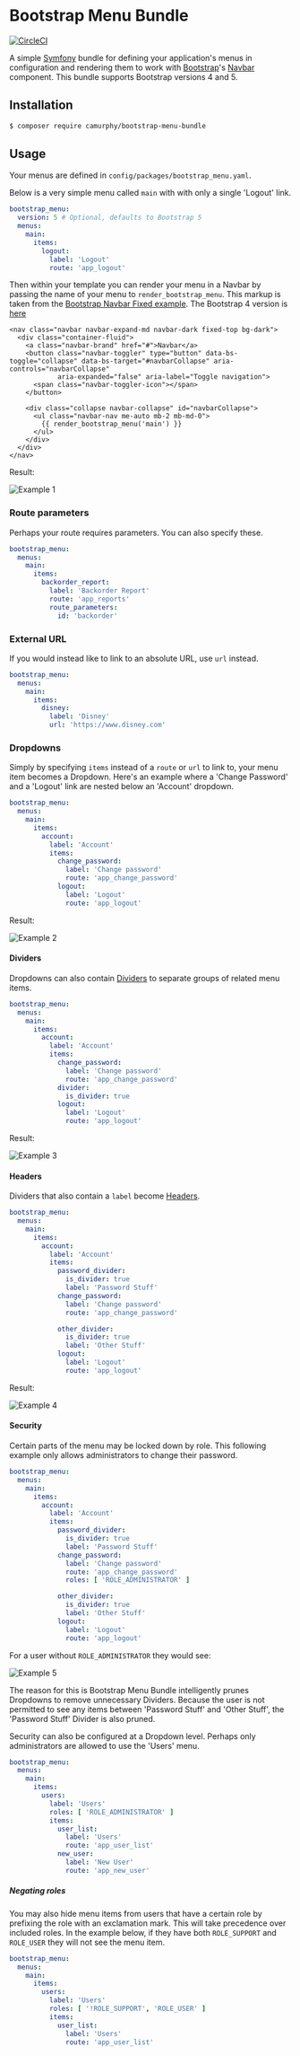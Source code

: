 Bootstrap Menu Bundle
=====================
[![CircleCI](https://dl.circleci.com/status-badge/img/circleci/34vMYXApuzs6spAruM7wQy/JcJXpZqKaYA52SDiAunsPM/tree/main.svg?style=svg&circle-token=691995787d3ce0e1396b73f77a37252166a990c2)](https://dl.circleci.com/status-badge/redirect/circleci/34vMYXApuzs6spAruM7wQy/JcJXpZqKaYA52SDiAunsPM/tree/main)

A simple [Symfony](https://symfony.com/) bundle for defining your application's menus in configuration and rendering them to work with
[Bootstrap](https://getbootstrap.com/)'s [Navbar](https://getbootstrap.com/docs/5.0/components/navbar/) component. This bundle supports
Bootstrap versions 4 and 5.

Installation
------------
```bash
$ composer require camurphy/bootstrap-menu-bundle
```

Usage
-----
Your menus are defined in `config/packages/bootstrap_menu.yaml`.

Below is a very simple menu called `main` with with only a single 'Logout' link.
```yaml
bootstrap_menu:
  version: 5 # Optional, defaults to Bootstrap 5
  menus:
    main:
      items:
        logout:
          label: 'Logout'
          route: 'app_logout'
```

Then within your template you can render your menu in a Navbar by passing the name of your menu to `render_bootstrap_menu`. This markup is
taken from the [Bootstrap Navbar Fixed example](https://getbootstrap.com/docs/5.0/examples/navbar-fixed/). The Bootstrap 4 version is
[here](https://getbootstrap.com/docs/4.6/examples/navbar-fixed)
```twig
<nav class="navbar navbar-expand-md navbar-dark fixed-top bg-dark">
  <div class="container-fluid">
    <a class="navbar-brand" href="#">Navbar</a>
    <button class="navbar-toggler" type="button" data-bs-toggle="collapse" data-bs-target="#navbarCollapse" aria-controls="navbarCollapse"
            aria-expanded="false" aria-label="Toggle navigation">
      <span class="navbar-toggler-icon"></span>
    </button>
  
    <div class="collapse navbar-collapse" id="navbarCollapse">
      <ul class="navbar-nav me-auto mb-2 mb-md-0">
        {{ render_bootstrap_menu('main') }}
      </ul>
    </div>
  </div>
</nav>
```
Result:

![Example 1](https://user-images.githubusercontent.com/1300032/54358791-4f00fb00-46b5-11e9-817c-4b8101305a2b.png)

### Route parameters
Perhaps your route requires parameters. You can also specify these.
```yaml
bootstrap_menu:
  menus:
    main:
      items:
        backorder_report:
          label: 'Backorder Report'
          route: 'app_reports'
          route_parameters:
            id: 'backorder'
```

### External URL
If you would instead like to link to an absolute URL, use `url` instead.
```yaml
bootstrap_menu:
  menus:
    main:
      items:
        disney:
          label: 'Disney'
          url: 'https://www.disney.com'
```

### Dropdowns
Simply by specifying `items` instead of a `route` or `url` to link to, your menu item becomes a Dropdown. Here's an example where a
'Change Password' and a 'Logout' link are nested below an 'Account' dropdown.
```yaml
bootstrap_menu:
  menus:
    main:
      items:
        account:
          label: 'Account'
          items:
            change_password:
              label: 'Change password'
              route: 'app_change_password'
            logout:
              label: 'Logout'
              route: 'app_logout'
```
Result:

![Example 2](https://user-images.githubusercontent.com/1300032/54359374-9fc52380-46b6-11e9-9c0c-bea934d9f0a2.png)

#### Dividers
Dropdowns can also contain [Dividers](https://getbootstrap.com/docs/4.3/components/dropdowns/#dividers) to separate groups of related menu
items.
```yaml
bootstrap_menu:
  menus:
    main:
      items:
        account:
          label: 'Account'
          items:
            change_password:
              label: 'Change password'
              route: 'app_change_password'
            divider:
              is_divider: true
            logout:
              label: 'Logout'
              route: 'app_logout'
```
Result:

![Example 3](https://user-images.githubusercontent.com/1300032/54359921-bf108080-46b7-11e9-8101-faf2526697ef.png)

#### Headers
Dividers that also contain a `label` become [Headers](https://getbootstrap.com/docs/4.3/components/dropdowns/#headers).
```yaml
bootstrap_menu:
  menus:
    main:
      items:
        account:
          label: 'Account'
          items:
            password_divider:
              is_divider: true
              label: 'Password Stuff'
            change_password:
              label: 'Change password'
              route: 'app_change_password'

            other_divider:
              is_divider: true
              label: 'Other Stuff'
            logout:
              label: 'Logout'
              route: 'app_logout'
```
Result:

![Example 4](https://user-images.githubusercontent.com/1300032/54360188-73120b80-46b8-11e9-9af7-6150182b8243.png)

#### Security
Certain parts of the menu may be locked down by role. This following example only allows administrators to change their password.
```yaml
bootstrap_menu:
  menus:
    main:
      items:
        account:
          label: 'Account'
          items:
            password_divider:
              is_divider: true
              label: 'Password Stuff'
            change_password:
              label: 'Change password'
              route: 'app_change_password'
              roles: [ 'ROLE_ADMINISTRATOR' ]

            other_divider:
              is_divider: true
              label: 'Other Stuff'
            logout:
              label: 'Logout'
              route: 'app_logout'
```
For a user without `ROLE_ADMINISTRATOR` they would see:

![Example 5](https://user-images.githubusercontent.com/1300032/54361573-60e59c80-46bb-11e9-89db-669a02f4b82b.png)

The reason for this is Bootstrap Menu Bundle intelligently prunes Dropdowns to remove unnecessary Dividers. Because the user is not
permitted to see any items between 'Password Stuff' and 'Other Stuff', the 'Password Stuff' Divider is also pruned.

Security can also be configured at a Dropdown level. Perhaps only administrators are allowed to use the 'Users' menu.
```yaml
bootstrap_menu:
  menus:
    main:
      items:
        users:
          label: 'Users'
          roles: [ 'ROLE_ADMINISTRATOR' ]
          items:
            user_list:
              label: 'Users'
              route: 'app_user_list'
            new_user:
              label: 'New User'
              route: 'app_new_user'
```

##### Negating roles
You may also hide menu items from users that have a certain role by prefixing the role with an exclamation mark. This will take precedence
over included roles. In the example below, if they have both `ROLE_SUPPORT` and `ROLE_USER` they will not see the menu item.
```yaml
bootstrap_menu:
  menus:
    main:
      items:
        users:
          label: 'Users'
          roles: [ '!ROLE_SUPPORT', 'ROLE_USER' ]
          items:
            user_list:
              label: 'Users'
              route: 'app_user_list'
```
